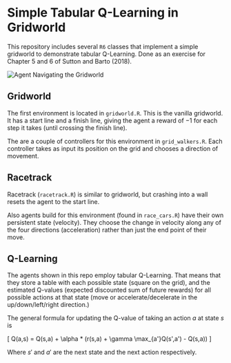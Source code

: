 # Simple Tabular Q-Learning in Gridworld

This repository includes several `R6` classes that implement a simple gridworld to demonstrate tabular Q-Learning. Done as an exercise for Chapter 5 and 6 of Sutton and Barto (2018).

![Agent Navigating the Gridworld](https://raw.githubusercontent.com/demirev/gridworld/master/demo.gif)

## Gridworld

The first environment is located in `gridworld.R`. This is the vanilla gridworld. It has a start line and a finish line, giving the agent a reward of $-1$ for each step it takes (until crossing the finish line).

The are a couple of controllers for this environment in `grid_walkers.R`. Each controller takes as input its position on the grid and chooses a direction of movement.

## Racetrack

Racetrack (`racetrack.R`) is similar to gridworld, but crashing into a wall resets the agent to the start line. 

Also agents build for this environment (found in `race_cars.R`) have their own persistent state (velocity). They choose the change in velocity along any of the four directions (acceleration) rather than just the end point of their move.

## Q-Learning

The agents shown in this repo employ tabular Q-Learning. That means that they store a table with each possible state (square on the grid), and the estimated Q-values (expected discounted sum of future rewards) for all possible actions at that state (move or accelerate/decelerate in the up/down/left/right direction.)

The general formula for updating the Q-value of taking an action $a$ at state $s$ is

\[
Q(a,s) = Q(s,a) + \alpha * (r(s,a) + \gamma \max_{a'}Q(s',a') - Q(s,a))
\]

Where $s'$ and $a'$ are the next state and the next action respectively.
